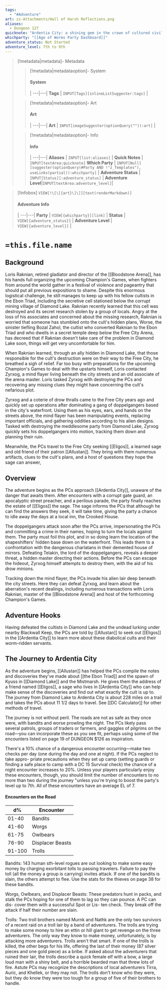 ```yaml
---
tags:
  - "#Adventure"
art: zz-Attachments/Hall of Harsh Reflections.png
aliases:
  - Dungeon 127
quicknote: "Ardentia City: a shining gem in the crown of cultured civilization. Beneath the surface of this bustling metropolis is a rot, festering in the darkness, manipulating the lives of those unaware of its presence. Now a small adventuring band from out of town may be in over their heads. Their actions in Diamond Lake have attracted the wrath of one of the city’s hidden masters. A gang of infiltrators and an enigmatic mastermind plot their destruction, and only tracing the rot to the root can stop the onslaught."
whichparty: "[[Age of Worms Party Dashboard]]"
adventure_status: Not Started
adventure_level: 7th to 9th
---
```


> [!metadata|metadata]- Metadata 
>> [!metadata|metadataoption]- System
>> #### System
>>  |
>> ---|---|
> **Tags** | `INPUT[Tags][inlineListSuggester:tags]` |
>
>> [!metadata|metadataoption]- Art
>> #### Art
>>  |
>> ---|---|
>> **Art** | `INPUT[imageSuggester(optionQuery("")):art]` |
>
>> [!metadata|metadataoption]- Info
>> #### Info
>>  |
>> ---|---|
>> **Aliases** | `INPUT[list:aliases]` |
>> **Quick Notes** |  `INPUT[textArea:quicknote]`
>> **Which Party** | `INPUT[Null][suggester(optionQuery(#Party AND !"z_Templates"), useLinks(partial)):whichparty]` |
>> **Adventure Status** | `INPUT[Status][:adventure_status]` |
>> **Adventure Level**|`INPUT[textArea:adventure_level]`|

> [!infobox]
> `VIEW[!\[\[{art}\]\]][text(renderMarkdown)]`
> #### Adventure Info
>  |
> ---|---|
> **Party** | `VIEW[{whichparty}][link]` |
> **Status** | `VIEW[{adventure_status}]` |
> **Adventure Level** | `VIEW[{adventure_level}]` |

# **`=this.file.name`**

## Background
Loris Raknian, retired gladiator and director of the [[Bloodstone Arena]], has his hands full organizing the upcoming Champion's Games, when fighters from around the world gather in a festival of violence and pageantry that should put all previous expositions to shame. Despite this enormous logistical challenge, he still manages to keep up with his fellow cultists in the Ebon Triad, including the secretive cell stationed below the corrupt mining village of Diamond Lake. Raknian recently learned that this cell was destroyed and its secret research stolen by a group of locals. Angry at the loss of his associates and concerned about the missing research, Raknian is worried that someone has stumbled onto the cult's hidden plans, Worse, the sinister tiefling Bozal Zahol, the cultist who converted Raknian to the Ebon Triad and who dwells in a secret temple deep below the Free City Arena, has decreed that if Raknian doesn't take care of the problem in Diamond Lake soon, things will get very uncomfortable for him.

When Raknian learned, through an ally hidden in Diamond Lake, that those responsible for the cult's destruction were on their way to the Free City, he breathed а sigh of relief. Far too busy with preparations for the upcoming Champion's Games to deal with the upstarts himself, Loris contacted Zyrxog, a mind flayer living beneath the city streets and an old associate of the arena master. Loris tasked Zyrxog with destroying the PCs and recovering any missing clues they might have concerning the cult's nefarious plot.

Zyrxog and a coterie of drow thralls came to the Free City years ago and quickly set up operations after dominating a gang of doppelgangers based in the city's waterfront. Using them as his eyes, ears, and hands on the streets above, the mind flayer has been manipulating events, replacing important officials, and gathering oddities according to his alien designs. Tasked with destroying the meddlesome party from Diamond Lake, Zyrxog quickly sets his doppelgangers into motion, tracking them down and planning their ruin.

Meanwhile, the PCs travel to the Free City seeking [[Eligos]], a learned sage and old friend of their patron [[Allustan]]. They bring with them numerous artifacts, clues to the cult's plans, and a host of questions they hope the sage can answer,

## Overview
The adventure begins as the PCs approach [[Ardentia City]], unaware of the danger that awaits them. After encounters with a corrupt gate guard, an apocalyptic street preacher, and a perilous parade, the party finally reaches the estate of [[Eligos]] the sage. The sage informs the PCs that although he can find the answers they seek, it will take time, giving the party a chance to idle away the days at a local inn, the Crooked House.

The doppelgangers attack soon after the PCs arrive, impersonating the PCs and committing a crime in their names, hoping to turn the locals against them. The party must foil this plot, and in so doing learn the location of the shapeshifters' hidden base down on the waterfront. This leads them to a confrontation with the dangerous charlatans in their demented house of mirrors. Defeating Telakin, the lord of the doppelgangers, reveals a deeper threat, a hidden master directing their actions. Before the PCs can escape the hideout, Zyrxog himself attempts to destroy them, with the aid of his drow minions.

Tracking down the mind flayer, the PCs invade his alien lair deep beneath the city streets. Here they can defeat Zyrxog, and learn about the aberration's recent dealings, including numerous transactions with Loris Raknian, master of the [[Bloodstone Arena]] and host of the forthcoming Champion's Games.

## Adventure Hooks
Having defeated the cultists in Diamond Lake and the undead lurking under nearby Blackwall Keep, the PCs are told by [[Allustan]] to seek out [[Eligos]] in the [[Ardentia City]] to learn more about these diabolical cults and their worm-ridden servants. 

## The Journey to Ardentia City
As the adventure begins, [[Allustan]] has helped the PCs compile the notes and discoveries they've made about [[the Ebon Triad]] and the spawn of Kyuss in [[Diamond Lake]] and the Mistmarsh. He gives them the address of a friend named [[Eligos]], a sage who lives in [[Ardentia City]] who can help make sense of the discoveries and find out what exactly the cult is up to. The journey from Diamond Lake to Ardentia City is about 228 miles on a trail and takes the PCs about 11 1/2 days to travel.  See [[DC Calculator]] for other methods of travel.

The journey is not without peril. The roads are not as safe as they once were, with bandits and worse prowling the night. The PCs likely pass several patrols, groups of traders or farmers, and gaggles of pilgrims on the road—you can incorporate these as you see fit, perhaps using some of the encounters listed on page 19 of DUNGEON $126 as inspiration.

There's a 10% chance of a dangerous encounter occurring—make two checks per day (one during the day and one at night). If the PCs neglect to take appro- priate precautions when they set up camp (setting guards or finding a safe place to camp with a DC 15 Survival check) the chance of a night encounter increases to 20%. Unless your players particularly enjoy these encounters, though, you should limit the number of encounters to no more than two during the journey "unless you're trying to boost the party's level up to 7th. All of these encounters have an average EL of 7.

#### Encounters on the Road
| d%     | Encounter        |
| ------ | ---------------- |
| 01-40  | Bandits          |
| 41-60  | Worgs            |
| 61-75  | Owlbears         |
| 76-90  | Displacer Beasts |
| 91-100 | Trolls           | 

Bandits: 143 human sth-level rogues are out looking to make some easy money by charging exorbitant tolls to passing travelers. Failure to pay the toll (all the money a group is carrying) invites attack. If one of the bandits is slain, the others attempt to flee. Use the stats for the thieves on page 38 for these bandits.

Worgs, Owlbears, and Displacer Beasts: These predators hunt in packs, and stalk the PCs hoping for one of them to lag so they can pounce. А PC can dis- cover them with a successful Spot or Lis- ten check. They break off the attack if half their number are slain.

Trolls: Two troll brothers named Murnk and Nathk are the only two survivors of a recent raid on a troll lair by a band of adventurers. The trolls are trying to make some money to hire an ettin or hill giant to get revenge on the three adventurers. The only way they know to make money, unfortunately, is by attacking more adventurers. Trolls aren't that smart. If one of the trolls is killed, the other begs for his life, offering the last of their money (87 silver pieces and one gold piece) as a bribe. If asked about the adventurers that ruined their lair, the trolls describe a quick female elf with a bow, a large loud man with a shiny belt, and a horrible bearded man that threw lots of fire. Astute PCs may recognize the descriptions of local adventurers Tirra, Auric, and Khellek, or they may not. The trolls don't know who they were, but they do know they were too tough for a group of five of their brothers to handle.
